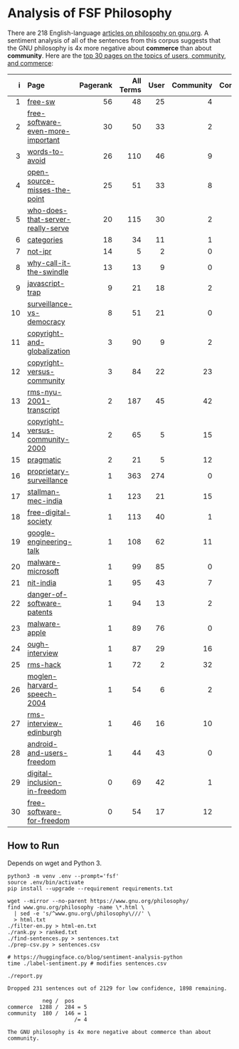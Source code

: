 # Analysis of FSF Philosophy

There are 218 English-language [articles on philosophy on
gnu.org](https://www.gnu.org/philosophy/philosophy.html). A sentiment analysis
of all of the sentences from this corpus suggests that the GNU philosophy is 4x
more negative about **commerce** than about **community**. Here are the [top 30
pages on the topics of users, community, and commerce](ranked.csv):

| i | Page | Pagerank | All Terms | User | Community | Commerce |
|---:|:---|---:|---:|---:|---:|---:|
|  1 | [free-sw](https://www.gnu.org/philosophy/free-sw.html) |  56 |  48 |  25 |   4 |  19 |
|  2 | [free-software-even-more-important](https://www.gnu.org/philosophy/free-software-even-more-important.html) |  30 |  50 |  33 |   2 |  15 |
|  3 | [words-to-avoid](https://www.gnu.org/philosophy/words-to-avoid.html) |  26 | 110 |  46 |   9 |  55 |
|  4 | [open-source-misses-the-point](https://www.gnu.org/philosophy/open-source-misses-the-point.html) |  25 |  51 |  33 |   8 |  10 |
|  5 | [who-does-that-server-really-serve](https://www.gnu.org/philosophy/who-does-that-server-really-serve.html) |  20 | 115 |  30 |   2 |  83 |
|  6 | [categories](https://www.gnu.org/philosophy/categories.html) |  18 |  34 |  11 |   1 |  22 |
|  7 | [not-ipr](https://www.gnu.org/philosophy/not-ipr.html) |  14 |   5 |   2 |   0 |   3 |
|  8 | [why-call-it-the-swindle](https://www.gnu.org/philosophy/why-call-it-the-swindle.html) |  13 |  13 |   9 |   0 |   4 |
|  9 | [javascript-trap](https://www.gnu.org/philosophy/javascript-trap.html) |   9 |  21 |  18 |   2 |   1 |
| 10 | [surveillance-vs-democracy](https://www.gnu.org/philosophy/surveillance-vs-democracy.html) |   8 |  51 |  21 |   0 |  30 |
| 11 | [copyright-and-globalization](https://www.gnu.org/philosophy/copyright-and-globalization.html) |   3 |  90 |   9 |   2 |  79 |
| 12 | [copyright-versus-community](https://www.gnu.org/philosophy/copyright-versus-community.html) |   3 |  84 |  22 |  23 |  39 |
| 13 | [rms-nyu-2001-transcript](https://www.gnu.org/philosophy/rms-nyu-2001-transcript.html) |   2 | 187 |  45 |  42 | 100 |
| 14 | [copyright-versus-community-2000](https://www.gnu.org/philosophy/copyright-versus-community-2000.html) |   2 |  65 |   5 |  15 |  45 |
| 15 | [pragmatic](https://www.gnu.org/philosophy/pragmatic.html) |   2 |  21 |   5 |  12 |   4 |
| 16 | [proprietary-surveillance](https://www.gnu.org/philosophy/proprietary/proprietary-surveillance.html) |   1 | 363 | 274 |   0 |  89 |
| 17 | [stallman-mec-india](https://www.gnu.org/philosophy/stallman-mec-india.html) |   1 | 123 |  21 |  15 |  87 |
| 18 | [free-digital-society](https://www.gnu.org/philosophy/free-digital-society.html) |   1 | 113 |  40 |   1 |  72 |
| 19 | [google-engineering-talk](https://www.gnu.org/philosophy/google-engineering-talk.html) |   1 | 108 |  62 |  11 |  35 |
| 20 | [malware-microsoft](https://www.gnu.org/philosophy/proprietary/malware-microsoft.html) |   1 |  99 |  85 |   0 |  14 |
| 21 | [nit-india](https://www.gnu.org/philosophy/nit-india.html) |   1 |  95 |  43 |   7 |  45 |
| 22 | [danger-of-software-patents](https://www.gnu.org/philosophy/danger-of-software-patents.html) |   1 |  94 |  13 |   2 |  79 |
| 23 | [malware-apple](https://www.gnu.org/philosophy/proprietary/malware-apple.html) |   1 |  89 |  76 |   0 |  13 |
| 24 | [ough-interview](https://www.gnu.org/philosophy/ough-interview.html) |   1 |  87 |  29 |  16 |  42 |
| 25 | [rms-hack](https://www.gnu.org/philosophy/rms-hack.html) |   1 |  72 |   2 |  32 |  38 |
| 26 | [moglen-harvard-speech-2004](https://www.gnu.org/philosophy/moglen-harvard-speech-2004.html) |   1 |  54 |   6 |   2 |  46 |
| 27 | [rms-interview-edinburgh](https://www.gnu.org/philosophy/rms-interview-edinburgh.html) |   1 |  46 |  16 |  10 |  20 |
| 28 | [android-and-users-freedom](https://www.gnu.org/philosophy/android-and-users-freedom.html) |   1 |  44 |  43 |   0 |   1 |
| 29 | [digital-inclusion-in-freedom](https://www.gnu.org/philosophy/digital-inclusion-in-freedom.html) |   0 |  69 |  42 |   1 |  26 |
| 30 | [free-software-for-freedom](https://www.gnu.org/philosophy/free-software-for-freedom.html) |   0 |  54 |  17 |  12 |  25 |


## How to Run

Depends on wget and Python 3.

```
python3 -m venv .env --prompt='fsf'
source .env/bin/activate
pip install --upgrade --requirement requirements.txt

wget --mirror --no-parent https://www.gnu.org/philosophy/
find www.gnu.org/philosophy -name \*.html \
  | sed -e 's/^www.gnu.org\/philosophy\///' \
  > html.txt
./filter-en.py > html-en.txt
./rank.py > ranked.txt
./find-sentences.py > sentences.txt
./prep-csv.py > sentences.csv

# https://huggingface.co/blog/sentiment-analysis-python
time ./label-sentiment.py # modifies sentences.csv

./report.py
```

```
Dropped 231 sentences out of 2129 for low confidence, 1898 remaining.

           neg /  pos
commerce  1288 /  284 = 5
community  180 /  146 = 1
                     /= 4

The GNU philosophy is 4x more negative about commerce than about community.
```
